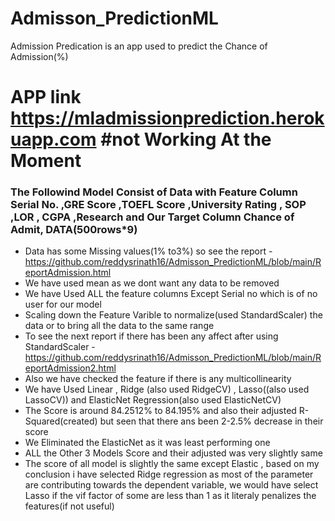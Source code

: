 # Admisson_PredictionML
Admission Predication  is an app used to predict the Chance of Admission(%)
# APP link   https://mladmissionprediction.herokuapp.com  #not Working At the Moment


### The Followind Model Consist of Data with  Feature Column Serial No.	,GRE Score	,TOEFL Score	,University Rating ,	SOP	,LOR ,	CGPA	,Research	 and Our Target Column Chance of Admit, DATA(500rows*9)

* Data has some Missing values(1% to3%) so see the report - https://github.com/reddysrinath16/Admisson_PredictionML/blob/main/ReportAdmission.html
* We have used mean as we dont want any data to be removed
* We have Used ALL the feature columns Except Serial no which is of no user for our model
* Scaling down the Feature Varible to normalize(used StandardScaler) the data or to bring all the data to the same range
* To see the next report if there has been any affect after using StandardScaler - https://github.com/reddysrinath16/Admisson_PredictionML/blob/main/ReportAdmission2.html
* Also we have checked the feature if there is any multicollinearity
* We have Used Linear , Ridge (also used RidgeCV) , Lasso((also used LassoCV)) and ElasticNet Regression(also used ElasticNetCV)
* The Score is around 84.2512% to 84.195%  and also their adjusted R-Squared(created) but seen that there ans been 2-2.5% decrease in their score
* We Eliminated the ElasticNet as it was least performing one
* ALL the Other 3 Models Score and their adjusted was very slightly same
* The score of all model is slightly the same except Elastic , based on my conclusion i have selected Ridge regression as most of the parameter are contributing towards the dependent variable, we would have select Lasso if the vif factor of some are less than 1 as it literaly penalizes the features(if not useful)



